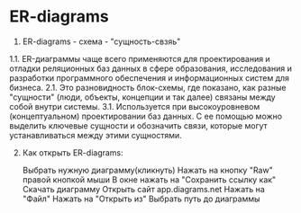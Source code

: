 # ER-diagrams


1. ER-diagrams - схема - "сущность-свзяь"

1.1. ER-диаграммы чаще всего применяются для проектирования и отладки реляционных баз данных в сфере образования, исследования и разработки программного обеспечения и информационных систем для бизнеса.
2.1. Это разновидность блок-схемы, где показано, как разные "сущности" (люди, объекты, концепции и так далее) связаны между собой внутри системы.
3.1. Используется при высокоуровневом (концептуальном) проектировании баз данных. С ее помощью можно выделить ключевые сущности и обозначить связи, которые могут устанавливаться между этими сущностями.

2. Как открыть ER-diagrams:

    Выбрать нужную диаграмму(кликнуть)
    Нажать на кнопку "Raw" правой кнопкой мыши
    В окне нажать на "Сохранить ссылку как"
    Скачать диаграмму
    Открыть сайт app.diagrams.net
        Нажать на "Файл"
        Нажать на "Открыть из"
        Выбрать путь до диаграммы
